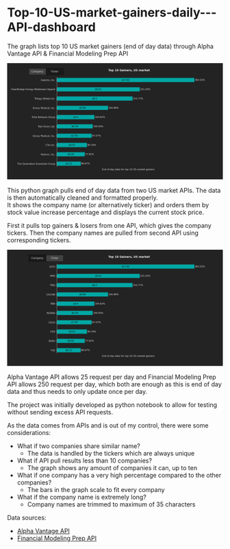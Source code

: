 # Top-10-US-market-gainers-daily---API-dashboard
The graph lists top 10 US market gainers (end of day data) through Alpha Vantage API &amp; Financial Modeling Prep API

<img src="/Screenshots/output1.png">

This python graph pulls end of day data from two US market APIs. The data is then automatically cleaned and formatted properly.<br/> 
It shows the company name (or alternatively ticker) and orders them by stock value increase percentage and displays the current stock price.

First it pulls top gainers & losers from one API, which gives the company tickers. Then the company names are pulled from second API using corresponding tickers.

<img src="Screenshots/output2.png">

Alpha Vantage API allows 25 request per day and Financial Modeling Prep API allows 250 request per day, which both are enough as this is end of day data and thus needs to only update once per day.

The project was initially developed as python notebook to allow for testing without sending excess API requests.

As the data comes from APIs and is out of my control, there were some considerations:<br/> 
- What if two companies share similar name?
  - The data is handled by the tickers which are always unique
- What if API pull results less than 10 companies?
  - The graph shows any amount of companies it can, up to ten
- What if one company has a very high percentage compared to the other companies?
  - The bars in the graph scale to fit every company
- What if the company name is extremely long?
  - Company names are trimmed to maximum of 35 characters

Data sources:<br/> 
- [Alpha Vantage API](https://www.alphavantage.co/)<br/> 
- [Financial Modeling Prep API](https://site.financialmodelingprep.com/)
